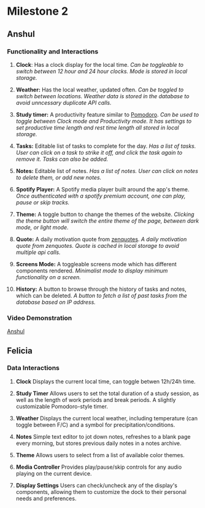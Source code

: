 # Milestone 2

## **Anshul**
### **Functionality and Interactions**

1. **Clock**: Has a clock display for the local time. *Can be toggleable to switch between 12 hour and 24 hour clocks. Mode is stored in local storage.*

2. **Weather:** Has the local weather, updated often. *Can be toggled to switch between locations. Weather data is stored in the database to avoid unncessary duplicate API calls.*

3. **Study timer:** A productivity feature similar to [Pomodoro](https://pomofocus.io/). *Can be used to toggle between Clock mode and Productivity mode. It has settings to set productive time length and rest time length all stored in local storage.*

4. **Tasks:** Editable list of tasks to complete for the day. *Has a list of tasks. User can click on a task to strike it off, and click the task again to remove it. Tasks can also be added.*

5. **Notes:** Editable list of notes. *Has a list of notes. User can click on notes to delete them, or add new notes.*

6. **Spotify Player:** A Spotify media player built around the app's theme. *Once authenticated with a spotify premium account, one can play, pause or skip tracks.*

7. **Theme:** A toggle button to change the themes of the website. *Clicking the theme button will switch the entire theme of the page, between dark mode, or light mode.*

8. **Quote:** A daily motivation quote from [zenquotes](https://zenquotes.io/). *A daily motivation quote from zenquotes. Quote is cached in local storage to avoid multiple api calls.*

9. **Screens Mode:** A toggleable screens mode which has different components rendered. *Minimalist mode to display minimum functionality on a screen.*

10. **History:** A button to browse through the history of tasks and notes, which can be deleted. *A button to fetch a list of past tasks from the database based on IP address.*

### Video Demonstration
[Anshul](https://drive.google.com/file/d/1TdybR9kwwBTN6uihGo9_kb2jCEXW_MlR/view?usp=sharing)

## **Felicia**

### **Data Interactions**  
1. **Clock**  Displays the current local time, can toggle betwen 12h/24h time.  

2. **Study Timer**  Allows users to set the total duration of a study session, as well as the length of work periods and break periods.  A slightly customizable Pomodoro-style timer.  

3. **Weather**  Displays the current local weather, including temperature (can toggle between F/C) and a symbol for precipitation/conditions.  

4. **Notes**  Simple text editor to jot down notes, refreshes to a blank page every morning, but stores previous daily notes in a notes archive.  

5. **Theme**  Allows users to select from a list of available color themes.  

6. **Media Controller**  Provides play/pause/skip controls for any audio playing on the current device.  

7. **Display Settings**  Users can check/uncheck any of the display's components, allowing them to customize the dock to their personal needs and preferences.  